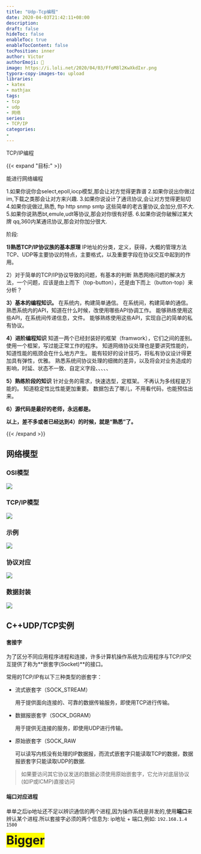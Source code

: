 ```yaml
---
title: "Udp-Tcp编程"
date: 2020-04-03T21:42:11+08:00
description:
draft: false
hideToc: false
enableToc: true
enableTocContent: false
tocPosition: inner
author: Victor
authorEmoji: 👻
image: https://i.loli.net/2020/04/03/FfoM8l2KwXkdIxr.png
typora-copy-images-to: upload
libraries:
- katex
- mathjax
tags:
- tcp
- udp
- 网络
series:
- TCP/IP
categories:
-
---
```




TCP/IP编程

<!--more-->



{{< expand "目标:" >}}

能进行网络编程

1.如果你说你会select,epoll,iocp模型,那会让对方觉得更靠谱
2.如果你说出你做过im,下载之类那会让对方来兴趣.
3.如果你说设计了通讯协议,会让对方觉得更贴切
4.如果你说做过,熟悉, ftp http snmp smtp 这些简单的老古董协议,会加分,但不大.
5.如果你说熟悉bt,emule,udt等协议,那会对你很有好感.
6.如果你说你破解过某大牌 qq,360内某通讯协议,那会对你加分很大.

阶段:

**1)熟悉TCP/IP协议族的基本原理**
IP地址的分类，定义，获得，大概的管理方法
TCP、UDP等主要协议的特点，主要格式，以及重要字段在协议交互中起到的作用。

2）对于简单的TCP/IP协议导致的问题，有基本的判断
熟悉网络问题的解决方法，一个问题，应该是由上而下（top-button），还是由下而上（button-top）来分析？

**3）基本的编程知识。**
在系统内，构建简单通信。
在系统间，构建简单的通信。
熟悉系统内的API，知道在什么时候，改使用哪些API协调工作。
能够熟练使用这些API，在系统间传递信息，文件。
能够熟练使用这些API，实现自己的简单的私有协议。

**4）进阶编程知识**
知道一两个已经封装好的框架（framwork），它们之间的差别。
使用一个框架，写过能正常工作的程序。
知道网络协议处理也是要讲究性能的，知道性能的瓶颈会在什么地方产生。
能有较好的设计技巧，将私有协议设计得更加具有弹性，优雅。
熟悉系统间协议处理的细微的差异，以及将会对业务造成的影响，时延、状态不一致、自定义字段、、、、、

**5）熟练阶段的知识**
针对业务的需求，快速选型，定框架。
不再认为多线程是万能的。
知道稳定性比性能更加重要。
数据包去了哪儿，不用看代码，也能预估出来。

**6）源代码是最好的老师，永远都是。**

**以上，差不多或者已经达到4）的时候，就是“熟悉”了。**

{{< /expand >}}

## 网络模型

### OSI模型

![](https://i.loli.net/2020/04/03/5JOsFazQ2Xl3V7N.png)

### TCP/IP模型

![](https://i.loli.net/2020/04/03/AXoVFsOk5lrBiJt.png)



### 示例

![](https://i.loli.net/2020/04/03/uL3EYaxQCty9JmP.png)

### 协议对应

![](https://i.loli.net/2020/04/03/OCMKFyAoNvbmDwQ.png)

### 数据封装

![](https://i.loli.net/2020/04/03/8ZFcK6OiEvdejAp.png)



## C++UDP/TCP实例

#### 套接字

为了区分不同应用程序进程和连接，许多计算机操作系统为应用程序与TCP/IP交互提供了称为**嵌套字(Socket)**的接口。

常用的TCP/IP有以下三种类型的嵌套字：

* 流式嵌套字（SOCK_STREAM）

  用于提供面向连接的、可靠的数据传输服务，即使用TCP进行传输。

* 数据报嵌套字（SOCK_DGRAM）

  用于提供无连接的服务，即使用UDP进行传输。

* 原始嵌套字（SOCK_RAW

  可以读写内核没有处理的IP数据报，而流式嵌套字只能读取TCP的数据，数据报嵌套字只能读取UDP的数据.

> 如果要访问其它协议发送的数据必须使用原始嵌套字，它允许对底层协议(如IP或ICMP)直接访问

#### 端口对应进程

单单之后ip地址还不足以辨识通信的两个进程,因为操作系统是并发的,使用**端口**来辨认某个进程.所以套接字必须的两个信息为: ip地址 + 端口,例如: `192.168.1.4 1500`



<span style="font-size:2rem; background:yellow;">**Bigger**</span>